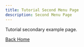```yaml
---
title: Tutorial Second Menu Page
description: Second Menu Page
---
```


Tutorial secondary example page.

[Back Home](/)
